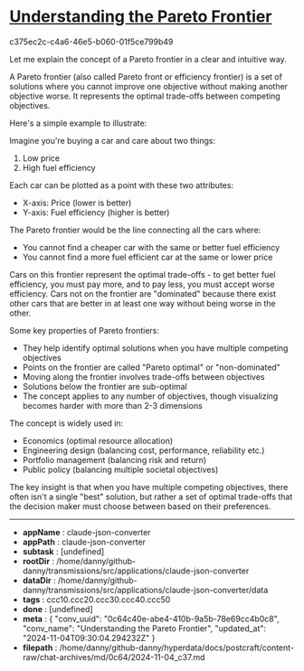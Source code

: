 # [Understanding the Pareto Frontier](https://claude.ai/chat/0c64c40e-abe4-410b-9a5b-78e69cc4b0c8)

c375ec2c-c4a6-46e5-b060-01f5ce799b49

 Let me explain the concept of a Pareto frontier in a clear and intuitive way.

A Pareto frontier (also called Pareto front or efficiency frontier) is a set of solutions where you cannot improve one objective without making another objective worse. It represents the optimal trade-offs between competing objectives.

Here's a simple example to illustrate:

Imagine you're buying a car and care about two things:
1. Low price
2. High fuel efficiency

Each car can be plotted as a point with these two attributes:
- X-axis: Price (lower is better)
- Y-axis: Fuel efficiency (higher is better) 

The Pareto frontier would be the line connecting all the cars where:
- You cannot find a cheaper car with the same or better fuel efficiency
- You cannot find a more fuel efficient car at the same or lower price

Cars on this frontier represent the optimal trade-offs - to get better fuel efficiency, you must pay more, and to pay less, you must accept worse efficiency. Cars not on the frontier are "dominated" because there exist other cars that are better in at least one way without being worse in the other.

Some key properties of Pareto frontiers:
- They help identify optimal solutions when you have multiple competing objectives
- Points on the frontier are called "Pareto optimal" or "non-dominated"
- Moving along the frontier involves trade-offs between objectives
- Solutions below the frontier are sub-optimal
- The concept applies to any number of objectives, though visualizing becomes harder with more than 2-3 dimensions

The concept is widely used in:
- Economics (optimal resource allocation)
- Engineering design (balancing cost, performance, reliability etc.)
- Portfolio management (balancing risk and return)
- Public policy (balancing multiple societal objectives)

The key insight is that when you have multiple competing objectives, there often isn't a single "best" solution, but rather a set of optimal trade-offs that the decision maker must choose between based on their preferences.

---

* **appName** : claude-json-converter
* **appPath** : claude-json-converter
* **subtask** : [undefined]
* **rootDir** : /home/danny/github-danny/transmissions/src/applications/claude-json-converter
* **dataDir** : /home/danny/github-danny/transmissions/src/applications/claude-json-converter/data
* **tags** : ccc10.ccc20.ccc30.ccc40.ccc50
* **done** : [undefined]
* **meta** : {
  "conv_uuid": "0c64c40e-abe4-410b-9a5b-78e69cc4b0c8",
  "conv_name": "Understanding the Pareto Frontier",
  "updated_at": "2024-11-04T09:30:04.294232Z"
}
* **filepath** : /home/danny/github-danny/hyperdata/docs/postcraft/content-raw/chat-archives/md/0c64/2024-11-04_c37.md